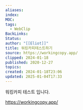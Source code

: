 ```yaml
---
aliases: 
index: 
MOC: 
tags:
  - WebClip
BackLinks: 
Status: 
author: "[[Eliot]]"
title: 워킹카피테스트하기
source: https://workingcopy.app/
clipped: 2024-01-18
published: 2020-12-27
topics: 
created: 2024-01-18T23:06
updated: 2025-01-04T17:33
---
```

워킹카피 테스트 입니다.

https://workingcopy.app/